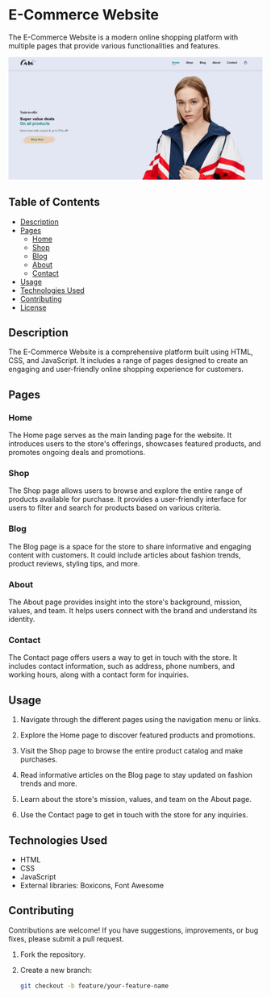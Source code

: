 # E-Commerce Website

The E-Commerce Website is a modern online shopping platform with multiple pages that provide various functionalities and features.

![Git-user Detective Preview](./img/preview.png)

## Table of Contents

- [Description](#description)
- [Pages](#pages)
  - [Home](#home)
  - [Shop](#shop)
  - [Blog](#blog)
  - [About](#about)
  - [Contact](#contact)
- [Usage](#usage)
- [Technologies Used](#technologies-used)
- [Contributing](#contributing)
- [License](#license)

## Description

The E-Commerce Website is a comprehensive platform built using HTML, CSS, and JavaScript. It includes a range of pages designed to create an engaging and user-friendly online shopping experience for customers.

## Pages

### Home

The Home page serves as the main landing page for the website. It introduces users to the store's offerings, showcases featured products, and promotes ongoing deals and promotions.

### Shop

The Shop page allows users to browse and explore the entire range of products available for purchase. It provides a user-friendly interface for users to filter and search for products based on various criteria.

### Blog

The Blog page is a space for the store to share informative and engaging content with customers. It could include articles about fashion trends, product reviews, styling tips, and more.

### About

The About page provides insight into the store's background, mission, values, and team. It helps users connect with the brand and understand its identity.

### Contact

The Contact page offers users a way to get in touch with the store. It includes contact information, such as address, phone numbers, and working hours, along with a contact form for inquiries.

## Usage

1. Navigate through the different pages using the navigation menu or links.

2. Explore the Home page to discover featured products and promotions.

3. Visit the Shop page to browse the entire product catalog and make purchases.

4. Read informative articles on the Blog page to stay updated on fashion trends and more.

5. Learn about the store's mission, values, and team on the About page.

6. Use the Contact page to get in touch with the store for any inquiries.

## Technologies Used

- HTML
- CSS
- JavaScript
- External libraries: Boxicons, Font Awesome

## Contributing

Contributions are welcome! If you have suggestions, improvements, or bug fixes, please submit a pull request.

1. Fork the repository.

2. Create a new branch:

   ```bash
   git checkout -b feature/your-feature-name
